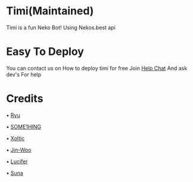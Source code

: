 # Timi(Maintained)
Timi is a fun Neko Bot!
Using Nekos.best api


# Easy To Deploy
You can contact us on How to deploy timi for free
Join [Help Chat](https://t.me/Sebastian_support)
And ask dev's For help


# Credits
• [Ryu](GitHub.com/Ryu120) 

• [SOME1HING](GitHub.com/SOME-1HING)

• [Xoltic](GitHub.com/TheBlacklinen)

• [Jin-Woo](GitHub.com/ShamonJinwoo)

• [Lucifer](GitHub.com/Luciferkun)

• [Suna](GitHub.com/SunaRintaro2)
